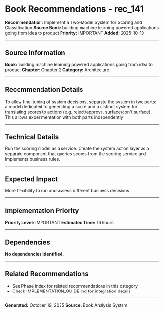 # Book Recommendations - rec_141

**Recommendation:** Implement a Two-Model System for Scoring and Classification
**Source Book:** building machine learning powered applications going from idea to product
**Priority:** IMPORTANT
**Added:** 2025-10-19

---

## Source Information

**Book:** building machine learning powered applications going from idea to product
**Chapter:** Chapter 2
**Category:** Architecture

---

## Recommendation Details

To allow fine-tuning of system decisions, separate the system in two parts: a model dedicated to generating a score and a distinct system for translating scores to actions (e.g. reject/approve, surface/don't surface). This allows experimentation with both parts independently.

---

## Technical Details

Run the scoring model as a service. Create the system action layer as a separate component that queries scores from the scoring service and implements business rules.

---

## Expected Impact

More flexibility to run and assess different business decisions

---

## Implementation Priority

**Priority Level:** IMPORTANT
**Estimated Time:** 16 hours

---

## Dependencies

**No dependencies identified.**

---

## Related Recommendations

- See Phase index for related recommendations in this category
- Check IMPLEMENTATION_GUIDE.md for integration details

---

**Generated:** October 19, 2025
**Source:** Book Analysis System
